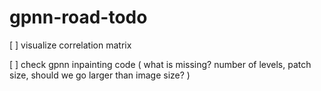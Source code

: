 # gpnn-road-todo

[ ] visualize correlation matrix 

[ ] check gpnn inpainting code ( what is missing? number of levels, patch size, should we go larger than image size? )
